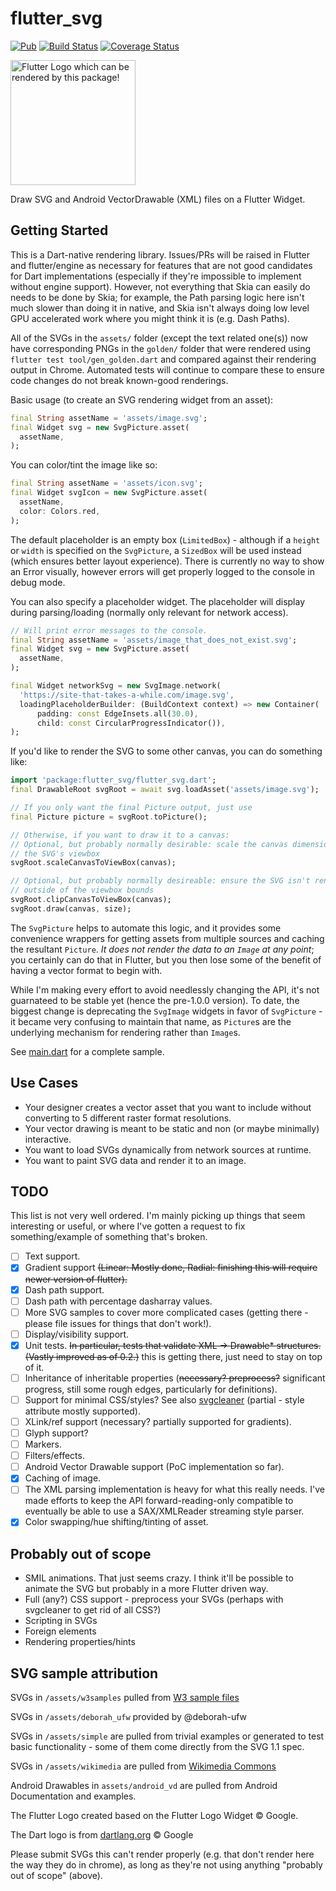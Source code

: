 # flutter_svg

[![Pub](https://img.shields.io/pub/v/flutter_svg.svg)](https://pub.dartlang.org/packages/flutter_svg) [![Build Status](https://travis-ci.org/dnfield/flutter_svg.svg?branch=master)](https://travis-ci.org/dnfield/flutter_svg) [![Coverage Status](https://coveralls.io/repos/github/dnfield/flutter_svg/badge.svg?branch=master)](https://coveralls.io/github/dnfield/flutter_svg?branch=master)

<!-- markdownlint-disable MD033 -->
<img src="/../master/assets/flutter_logo.svg?sanitize=true" width="200px" alt="Flutter Logo which can be rendered by this package!">
<!-- markdownlint-enable MD033 -->

Draw SVG and Android VectorDrawable (XML) files on a Flutter Widget.

## Getting Started

This is a Dart-native rendering library. Issues/PRs will be raised in Flutter
and flutter/engine as necessary for features that are not good candidates for
Dart implementations (especially if they're impossible to implement without
engine support).  However, not everything that Skia can easily do needs to be
done by Skia; for example, the Path parsing logic here isn't much slower than
doing it in native, and Skia isn't always doing low level GPU accelerated work
where you might think it is (e.g. Dash Paths).

All of the SVGs in the `assets/` folder (except the text related one(s)) now
have corresponding PNGs in the `golden/` folder that were rendered using
`flutter test tool/gen_golden.dart` and compared against their rendering output
in Chrome. Automated tests will continue to compare these to ensure code
changes do not break known-good renderings.

Basic usage (to create an SVG rendering widget from an asset):

```dart
final String assetName = 'assets/image.svg';
final Widget svg = new SvgPicture.asset(
  assetName,
);
```

You can color/tint the image like so:

```dart
final String assetName = 'assets/icon.svg';
final Widget svgIcon = new SvgPicture.asset(
  assetName,
  color: Colors.red,
);
```

The default placeholder is an empty box (`LimitedBox`) - although if a `height` or
`width` is specified on the `SvgPicture`, a `SizedBox` will be used instead (which
ensures better layout experience).  There is currently no way to show an
Error visually, however errors will get properly logged to the console in debug
mode.

You can also specify a placeholder widget. The placeholder will display during
parsing/loading (normally only relevant for network access).

```dart
// Will print error messages to the console.
final String assetName = 'assets/image_that_does_not_exist.svg';
final Widget svg = new SvgPicture.asset(
  assetName,
);

final Widget networkSvg = new SvgImage.network(
  'https://site-that-takes-a-while.com/image.svg',
  loadingPlaceholderBuilder: (BuildContext context) => new Container(
      padding: const EdgeInsets.all(30.0),
      child: const CircularProgressIndicator()),
);
```

If you'd like to render the SVG to some other canvas, you can do something like:

```dart
import 'package:flutter_svg/flutter_svg.dart';
final DrawableRoot svgRoot = await svg.loadAsset('assets/image.svg');

// If you only want the final Picture output, just use
final Picture picture = svgRoot.toPicture();

// Otherwise, if you want to draw it to a canvas:
// Optional, but probably normally desirable: scale the canvas dimensions to
// the SVG's viewbox
svgRoot.scaleCanvasToViewBox(canvas);

// Optional, but probably normally desireable: ensure the SVG isn't rendered
// outside of the viewbox bounds
svgRoot.clipCanvasToViewBox(canvas);
svgRoot.draw(canvas, size);
```

The `SvgPicture` helps to automate this logic, and it provides some convenience
wrappers for getting assets from multiple sources and caching the resultant
`Picture`.  _It does not render the data to an `Image` at any point_; you certainly
can do that in Flutter, but you then lose some of the benefit of having a vector
format to begin with.

While I'm making every effort to avoid needlessly changing the API, it's not
guarnateed to be stable yet (hence the pre-1.0.0 version). To date, the biggest change
is deprecating the `SvgImage` widgets in favor of `SvgPicture` - it became very confusing
to maintain that name, as `Picture`s are the underlying mechanism for rendering
rather than `Image`s.

See [main.dart](/../master/example/main.dart) for a complete sample.

## Use Cases

- Your designer creates a vector asset that you want to include without
  converting to 5 different raster format resolutions.
- Your vector drawing is meant to be static and non (or maybe minimally)
  interactive.
- You want to load SVGs dynamically from network sources at runtime.
- You want to paint SVG data and render it to an image.

## TODO

This list is not very well ordered.  I'm mainly picking up things that seem
interesting or useful, or where I've gotten a request to fix something/example
of something that's broken.

- [ ] Text support.
- [x] Gradient support ~~(Linear: Mostly done, Radial: finishing this will require
      newer version of flutter).~~
- [x] Dash path support.
- [ ] Dash path with percentage dasharray values.
- [ ] More SVG samples to cover more complicated cases (getting there - please
      file issues for things that don't work!).
- [ ] Display/visibility support.
- [x] Unit tests. ~~In particular, tests that validate XML -> Drawable*
      structures. (Vastly improved as of 0.2.)~~ this is getting there,
      just need to stay on top of it.
- [ ] Inheritance of inheritable properties (~~necessary? preprocess?~~
      significant progress, still some rough edges, particularly for definitions).
- [ ] Support for minimal CSS/styles?  See also
      [svgcleaner](https://github.com/razrfalcon/svgcleaner) (partial - style
      attribute mostly supported).
- [ ] XLink/ref support (necessary? partially supported for gradients).
- [ ] Glyph support?
- [ ] Markers.
- [ ] Filters/effects.
- [ ] Android Vector Drawable support (PoC implementation so far).
- [x] Caching of image.
- [ ] The XML parsing implementation is heavy for what this really needs. I've
      made efforts to keep the API forward-reading-only compatible to
      eventually be able to use a SAX/XMLReader streaming style parser.
- [x] Color swapping/hue shifting/tinting of asset.

## Probably out of scope

- SMIL animations. That just seems crazy.  I think it'll be possible to animate
  the SVG but probably in a more Flutter driven way.
- Full (any?) CSS support - preprocess your SVGs (perhaps with svgcleaner to
  get rid of all CSS?)
- Scripting in SVGs
- Foreign elements
- Rendering properties/hints

## SVG sample attribution

SVGs in `/assets/w3samples` pulled from [W3 sample files](https://dev.w3.org/SVG/tools/svgweb/samples/svg-files/)

SVGs in `/assets/deborah_ufw` provided by @deborah-ufw

SVGs in `/assets/simple` are pulled from trivial examples or generated to test
basic functionality - some of them come directly from the SVG 1.1 spec.

SVGs in `/assets/wikimedia` are pulled from [Wikimedia Commons](https://commons.wikimedia.org/wiki/Main_Page)

Android Drawables in `assets/android_vd` are pulled from Android Documentation and examples.

The Flutter Logo created based on the Flutter Logo Widget © Google.

The Dart logo is from [dartlang.org](https://github.com/dart-lang/site-shared/blob/master/src/_assets/images/dart/logo%2Btext/horizontal/original.svg)
© Google

Please submit SVGs this can't render properly (e.g. that don't render here the
way they do in chrome), as long as they're not using anything "probably out of
scope" (above).
